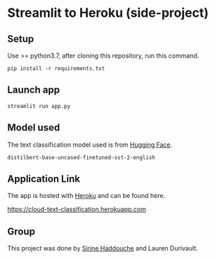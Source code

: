 # Streamlit to Heroku (side-project)

## Setup

Use >= python3.7, after cloning this repository, run this command.

`pip install -r requirements.txt`

## Launch app

`streamlit run app.py`

## Model used

The text classification model used is from [Hugging Face](https://huggingface.co/distilbert-base-uncased-finetuned-sst-2-english).

`distilbert-base-uncased-finetuned-sst-2-english`


## Application Link

The app is hosted with [Heroku](https://www.heroku.com/) and can be found here.

https://cloud-text-classification.herokuapp.com

## Group

This project was done by [Sirine Haddouche](https://github.com/sirinehaddouche) and Lauren Durivault.


